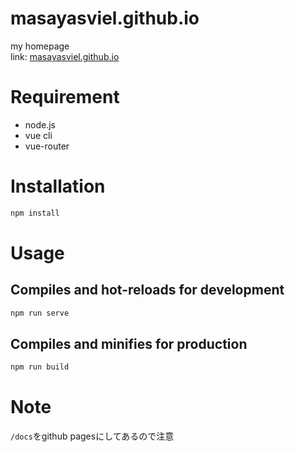 # masayasviel.github.io

my homepage  
link: [masayasviel.github.io](https://masayasviel.github.io/)

# Requirement

- node.js
- vue cli
- vue-router

# Installation

```bash
npm install
```

# Usage
## Compiles and hot-reloads for development

```bash
npm run serve
```

## Compiles and minifies for production
```bash
npm run build
```

# Note
 
`/docs`をgithub pagesにしてあるので注意